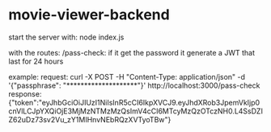 # movie-viewer-backend

start the server with: node index.js 

with the routes:
  /pass-check:
    if it get the password it generate a JWT that last for 24 hours

example:
  request:
    curl -X POST -H "Content-Type: application/json" -d '{"passphrase": "********************"}' http://localhost:3000/pass-check
  response:
    {"token":"eyJhbGciOiJIUzI1NiIsInR5cCI6IkpXVCJ9.eyJhdXRob3JpemVkIjp0cnVlLCJpYXQiOjE3MjMzNTMzMzQsImV4cCI6MTcyMzQzOTczNH0.L4SsDZIZ62uDz73sv2Vu_zY1MIHnvNEbRQzXVTyoTBw"}
